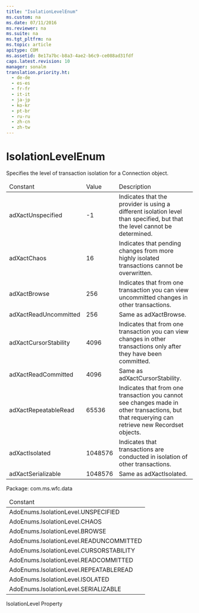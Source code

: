 ```yaml
---
title: "IsolationLevelEnum"
ms.custom: na
ms.date: 07/11/2016
ms.reviewer: na
ms.suite: na
ms.tgt_pltfrm: na
ms.topic: article
apitype: COM
ms.assetid: 8e17a7bc-b8a3-4ae2-b6c9-ce088ad31fdf
caps.latest.revision: 10
manager: sonalm
translation.priority.ht: 
  - de-de
  - es-es
  - fr-fr
  - it-it
  - ja-jp
  - ko-kr
  - pt-br
  - ru-ru
  - zh-cn
  - zh-tw
---
```

# IsolationLevelEnum
<?xml version="1.0" encoding="utf-8"?>
<developerReferenceWithoutSyntaxDocument xmlns="http://ddue.schemas.microsoft.com/authoring/2003/5" xmlns:xlink="http://www.w3.org/1999/xlink" xmlns:xsi="http://www.w3.org/2001/XMLSchema-instance" xsi:schemaLocation="http://ddue.schemas.microsoft.com/authoring/2003/5 http://dduestorage.blob.core.windows.net/ddueschema/developer.xsd">
  <introduction>
    <para>Specifies the level of transaction isolation for a <legacyLink xlink:href="ef6b1824-5b12-43db-89d7-8f3d13896d4d">Connection</legacyLink> object.</para>
    <table xmlns:caps="http://schemas.microsoft.com/build/caps/2013/11">
      <thead>
        <tr>
          <TD>
            <para>Constant</para>
          </TD>
          <TD>
            <para>Value</para>
          </TD>
          <TD>
            <para>Description</para>
          </TD>
        </tr>
      </thead>
      <tbody>
        <tr>
          <TD>
            <para>
              <legacyBold>adXactUnspecified</legacyBold>
            </para>
          </TD>
          <TD>
            <para>-1</para>
          </TD>
          <TD>
            <para>Indicates that the provider is using a different isolation level than specified, but that the level cannot be determined.</para>
          </TD>
        </tr>
        <tr>
          <TD>
            <para>
              <legacyBold>adXactChaos</legacyBold>
            </para>
          </TD>
          <TD>
            <para>16</para>
          </TD>
          <TD>
            <para>Indicates that pending changes from more highly isolated transactions cannot be overwritten.</para>
          </TD>
        </tr>
        <tr>
          <TD>
            <para>
              <legacyBold>adXactBrowse</legacyBold>
            </para>
          </TD>
          <TD>
            <para>256</para>
          </TD>
          <TD>
            <para>Indicates that from one transaction you can view uncommitted changes in other transactions.</para>
          </TD>
        </tr>
        <tr>
          <TD>
            <para>
              <legacyBold>adXactReadUncommitted</legacyBold>
            </para>
          </TD>
          <TD>
            <para>256</para>
          </TD>
          <TD>
            <para>Same as <legacyBold>adXactBrowse</legacyBold>.</para>
          </TD>
        </tr>
        <tr>
          <TD>
            <para>
              <legacyBold>adXactCursorStability</legacyBold>
            </para>
          </TD>
          <TD>
            <para>4096</para>
          </TD>
          <TD>
            <para>Indicates that from one transaction you can view changes in other transactions only after they have been committed.</para>
          </TD>
        </tr>
        <tr>
          <TD>
            <para>
              <legacyBold>adXactReadCommitted</legacyBold>
            </para>
          </TD>
          <TD>
            <para>4096</para>
          </TD>
          <TD>
            <para>Same as <legacyBold>adXactCursorStability</legacyBold>.</para>
          </TD>
        </tr>
        <tr>
          <TD>
            <para>
              <legacyBold>adXactRepeatableRead</legacyBold>
            </para>
          </TD>
          <TD>
            <para>65536</para>
          </TD>
          <TD>
            <para>Indicates that from one transaction you cannot see changes made in other transactions, but that requerying can retrieve new <legacyBold>Recordset</legacyBold> objects.</para>
          </TD>
        </tr>
        <tr>
          <TD>
            <para>
              <legacyBold>adXactIsolated</legacyBold>
            </para>
          </TD>
          <TD>
            <para>1048576</para>
          </TD>
          <TD>
            <para>Indicates that transactions are conducted in isolation of other transactions.</para>
          </TD>
        </tr>
        <tr>
          <TD>
            <para>
              <legacyBold>adXactSerializable</legacyBold>
            </para>
          </TD>
          <TD>
            <para>1048576</para>
          </TD>
          <TD>
            <para>Same as <legacyBold>adXactIsolated</legacyBold>.</para>
          </TD>
        </tr>
      </tbody>
    </table>
  </introduction>
  <section>
    <title>ADO/WFC Equivalent</title>
    <content>
      <para>Package: <legacyBold>com.ms.wfc.data</legacyBold></para>
      <table xmlns:caps="http://schemas.microsoft.com/build/caps/2013/11">
        <thead>
          <tr>
            <TD>
              <para>Constant</para>
            </TD>
          </tr>
        </thead>
        <tbody>
          <tr>
            <TD>
              <para>AdoEnums.IsolationLevel.UNSPECIFIED</para>
            </TD>
          </tr>
          <tr>
            <TD>
              <para>AdoEnums.IsolationLevel.CHAOS</para>
            </TD>
          </tr>
          <tr>
            <TD>
              <para>AdoEnums.IsolationLevel.BROWSE</para>
            </TD>
          </tr>
          <tr>
            <TD>
              <para>AdoEnums.IsolationLevel.READUNCOMMITTED</para>
            </TD>
          </tr>
          <tr>
            <TD>
              <para>AdoEnums.IsolationLevel.CURSORSTABILITY</para>
            </TD>
          </tr>
          <tr>
            <TD>
              <para>AdoEnums.IsolationLevel.READCOMMITTED</para>
            </TD>
          </tr>
          <tr>
            <TD>
              <para>AdoEnums.IsolationLevel.REPEATABLEREAD</para>
            </TD>
          </tr>
          <tr>
            <TD>
              <para>AdoEnums.IsolationLevel.ISOLATED</para>
            </TD>
          </tr>
          <tr>
            <TD>
              <para>AdoEnums.IsolationLevel.SERIALIZABLE</para>
            </TD>
          </tr>
        </tbody>
      </table>
    </content>
  </section>
  <section>
    <title>Applies To</title>
    <content>
      <para>
        <link xlink:href="ea84e4b2-fbf2-4eef-b9ce-796b22e21800">IsolationLevel Property</link>
      </para>
    </content>
  </section>
  <relatedTopics />
</developerReferenceWithoutSyntaxDocument>